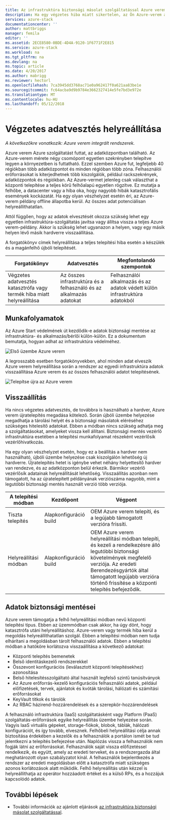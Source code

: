 ```yaml
---
title: Az infrastruktúra biztonsági másolat szolgáltatással Azure verem végzetes adatvesztés helyreállíthatók |} Microsoft Docs
description: Ha egy végzetes hiba miatt sikertelen, az Ön Azure-verem az infrastruktúra adatok vissza, ha az Azure Alkalmazásveremben üzembe visszaállítása.
services: azure-stack
documentationcenter: ''
author: mattbriggs
manager: femila
editor: ''
ms.assetid: 2ECE8580-0BDE-4D4A-9120-1F6771F2E815
ms.service: azure-stack
ms.workload: na
ms.tgt_pltfrm: na
ms.devlang: na
ms.topic: article
ms.date: 4/20/2017
ms.author: mabrigg
ms.reviewer: hectorl
ms.openlocfilehash: 7ca3945dd3768ac71e0a962417f0a621aa83be1e
ms.sourcegitcommit: fc64acba9d9b9784e3662327414e5fe7bd3e972e
ms.translationtype: MT
ms.contentlocale: hu-HU
ms.lasthandoff: 05/12/2018
---
```

# <a name="recover-from-catastrophic-data-loss"></a>Végzetes adatvesztés helyreállítása

*A következőkre vonatkozik: Azure verem integrált rendszerek.*

Azure verem Azure szolgáltatást futtat, az adatközpontban található. Az Azure-verem mérete négy csomópont egyetlen szekrényben telepítve legyen a környezetben is futtatható. Ezzel szemben Azure fut, legfeljebb 40 régiókban több adatközpontot és minden régióban több zóna. Felhasználói erőforrásokat is kiterjedhetnek több kiszolgálók, például rackszekrények, adatközpontok és régiókban. Az Azure-vermet jelenleg csak választhat a központi telepítése a teljes körű felhőalapú egyetlen rögzítve. Ez mutatja a felhőbe, a datacenter vagy a hiba oka, hogy nagyobb hibák katasztrofális események kockázatát. Ha egy olyan vészhelyzet esetén éri, az Azure-verem példány offline állapotba kerül. Az összes adat potenciálisan helyreállíthatatlan.

Attól függően, hogy az adatok elvesztését okozza szükség lehet egy egyetlen infrastruktúra-szolgáltatás javítsa vagy állítsa vissza a teljes Azure verem-példány. Akkor is szükség lehet ugyanazon a helyen, vagy egy másik helyen lévő másik hardverre visszaállítása.

A forgatókönyv címek helyreállítása a teljes telepítési hiba esetén a készülék és a magánfelhő újbóli telepítését.

| Forgatókönyv                                                           | Adatvesztés                            | Megfontolandó szempontok                                                             |
|--------------------------------------------------------------------|--------------------------------------|----------------------------------------------------------------------------|
| Végzetes adatvesztés katasztrófa vagy termék hiba miatt helyreállítása | Az összes infrastruktúra és a felhasználó és az alkalmazás adatokat | Felhasználói alkalmazás és az adatok védett külön infrastruktúra adatokból |

## <a name="workflows"></a>Munkafolyamatok

Az Azure Start védelmének út kezdődik-e adatok biztonsági mentése az infrastruktúra- és alkalmazás/bérlői külön-külön. Ez a dokumentum bemutatja, hogyan adhat az infrastruktúra védelméhez. 

![Első üzembe Azure verem](media\azure-stack-backup\azure-stack-backup-workflow1.png)

A legrosszabb esetben forgatókönyvekben, ahol minden adat elveszik Azure verem helyreállítása során a rendszer az egyedi infrastruktúra adatok visszaállítása Azure verem és az összes felhasználói adatot telepítésének. 

![Telepítse újra az Azure verem](media\azure-stack-backup\azure-stack-backup-workflow2.png)

## <a name="restore"></a>Visszaállítás

Ha nincs végzetes adatvesztés, de továbbra is használható a hardver, Azure verem újratelepítés megadása kötelező. Során újbóli üzembe helyezése megadhatja a tárolási helyét és a biztonsági másolatok eléréséhez szükséges hitelesítő adatokat. Ebben a módban nincs szükség adhatja meg a szolgáltatásokat, amelyeket vissza kell állítani. Biztonsági mentés vezérlő infrastruktúra esetében a telepítési munkafolyamat részeként vezérlősík vezérlőhivatkozás.

Ha egy olyan vészhelyzet esetén, hogy ez a beállítás a hardver nem használható, újbóli üzembe helyezése csak kiszolgálón lehetőség új hardverre. Újratelepítés hetet is igénybe vehet néhány helyettesítő hardver van rendezve, és az adatközponton belül érkezik. Bármikor vezérlő vezérlősík adatainak helyreállítását lehetőség. Visszaállítás azonban nem támogatott, ha az újratelepített példányának verziószáma nagyobb, mint a legutóbbi biztonsági mentés használt verzió több verziója. 

| A telepítési módban | Kezdőpont | Végpont                                                                                                                                                                                                     |
|-----------------|----------------|---------------------------------------------------------------------------------------------------------------------------------------------------------------------------------------------------------------|
| Tiszta telepítés   | Alapkonfiguráció build | OEM Azure verem telepíti, és a legújabb támogatott verzióra frissíti.                                                                                                                                          |
| Helyreállítási módban   | Alapkonfiguráció build | OEM Azure verem helyreállítási módban telepíti, és kezeli a rendelkezésre álló legutóbbi biztonsági követelmények megfelelő verziója. Az eredeti Berendezésgyártók által támogatott legújabb verzióra történő frissítése a központi telepítés befejeződik. |

## <a name="data-in-backups"></a>Adatok biztonsági mentései

Azure verem támogatja a felhő helyreállítási módban nevű központi telepítési típus. Ebben az üzemmódban csak akkor, ha úgy dönt, hogy katasztrófa utáni helyreállításhoz. Azure-verem vagy termék hiba kerül a megoldás helyreállíthatatlan szolgál. Ebben a telepítési módban nem tudja elhárítani a megoldásban tárolt felhasználói adatok. Ebben a telepítési módban a hatóköre korlátozva visszaállítása a következő adatokat:

 - Központi telepítés bemenetek
 - Belső identitáskezelő rendszerekkel
 - Összevont konfigurációs (leválasztott központi telepítésekhez) azonosítása
 - Belső hitelesítésszolgáltató által használt legfelső szintű tanúsítványok
 - Az Azure erőforrás-kezelő konfigurációs felhasználói adatok, például előfizetések, tervek, ajánlatok és kvóták tárolási, hálózati és számítási erőforrásokat
 - KeyVault titkok és tárolók
 - Az RBAC házirend-hozzárendelések és a szerepkör-hozzárendelések 

A felhasználó infrastruktúra (IaaS) szolgáltatásként vagy Platform (PaaS) szolgáltatás-erőforrások egyike helyreállítás üzembe helyezése során. Vagyis IaaS virtuális gépeket, storage-fiókok, blobok, táblák, hálózati konfigurációt, és így tovább, elvesznek. Felhőbeli helyreállítási célja annak biztosítása érdekében a kezelők és a felhasználók a portálon ismét be tud jelentkezni a telepítés befejezése után. Naplózás vissza a felhasználók nem fogják látni az erőforrásokat. Felhasználók saját vissza előfizetéssel rendelkezik, és együtt, amely az eredeti terveket, és a rendszergazda által meghatározott olyan szabályzatot kínál. A felhasználók bejelentkezés a rendszer az eredeti megoldásban előtt a katasztrófa miatt szükséges azonos korlátozások alatt működik. Felhő helyreállítás után kézzel is helyreállíthatja az operátor hozzáadott értéket és a külső RPs, és a hozzájuk kapcsolódó adatok.

## <a name="next-steps"></a>További lépések

 - További információk az ajánlott eljárások [az infrastruktúra biztonsági másolat szolgáltatással](azure-stack-backup-best-practices.md).
